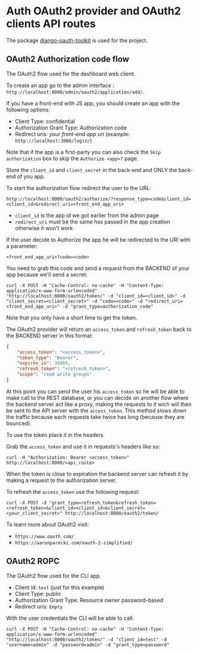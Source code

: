 # Auth OAuth2 provider and OAuth2 clients API routes

The package [django-oauth-toolkit](https://django-oauth-toolkit.readthedocs.io/en/latest/) is used for the project.

## OAuth2 Authorization code flow

The OAuth2 flow used for the dashboard web client.

To create an app go to the admin interface : `http://localhost:8000/admin/oauth2/application/add/`.

If you have a front-end with JS app, you should create an app with the following options:

* Client Type: confidential
* Authorization Grant Type: Authorization code
* Redirect uris: _your front-end app uri_ (example: `http://localhost:3000/login/`)

Note that if the app is a first-party you can also check the `Skip authorization` box to skip the `Authorize <app>?` page.

Store the `client_id` and `client_secret` in the back-end and ONLY the back-end of you app.

To start the authorization flow redirect the user to the URL:

```none
http://localhost:8000/oauth2/authorize/?response_type=code&client_id=<client_id>&redirect_uri=<front_end_app_uri>
```

* `client_id` is the app id we got earlier from the admin page
* `redirect_uri` must be the same has passed in the app creation otherwise it won't work

If the user decide to Authorize the app he will be redirected to the URI with a parameter:

```none
<front_end_app_uri>?code=<code>
```

You need to grab this code and send a request from the BACKEND of your app because we'll send a secret:

```shell
curl -X POST -H "Cache-Control: no-cache" -H "Content-Type: application/x-www-form-urlencoded" "http://localhost:8000/oauth2/token/" -d "client_id=<client_id>" -d "client_secret=<client_secret>" -d "code=<code>" -d "redirect_uri=<front_end_app_uri>" -d "grant_type=authorization_code"
```

Note that you only have a short time to get the token.

The OAuth2 provider will return an `access_token` and `refresh_token` back to the BACKEND server in this format:

```json
{
    "access_token": "<access_token>",
    "token_type": "Bearer",
    "expires_in": 36000,
    "refresh_token": "<refresh_token>",
    "scope": "read write groups"
}
```

At this point you can send the user his `access_token` so he will be able to make call to the REST database, or you can decide on another flow where the backend server act like a proxy, making the requests to it wich will then be sent to the API server with the `access_token`. This method slows down the traffic because each requests take twice has long (because they are bounced).

To use the token place it in the headers

Grab the `access_token` and use it in requests's headers like so:

```shell
curl -H "Authorization: Bearer <access_token>" http://localhost:8000/<api_route>
```

When the token is close to expiration the backend server can refresh it by making a request to the authorization server.

To refresh the `access_token` use the following request:

```shell
curl -X POST -d "grant_type=refresh_token&refresh_token=<refresh_token>&client_id=<client_id>&client_secret=<your_client_secret>" http://localhost:8000/oauth2/token/
```

To learn more about OAuth2 visit:

* `https://www.oauth.com/`
* `https://aaronparecki.com/oauth-2-simplified/`

## OAuth2 ROPC

The OAuth2 flow used for the CLI app.

* Client id: `test` (just for this example)
* Client Type: public
* Authorization Grant Type: Resource owner password-based
* Redirect uris: `Empty`

With the user credentials the CLI will be able to call:

```shell
curl -X POST -H "Cache-Control: no-cache" -H "Content-Type: application/x-www-form-urlencoded" "http://localhost:8000/oauth2/token/" -d "client_id=test" -d "username=admin" -d "password=admin" -d "grant_type=password"
```
